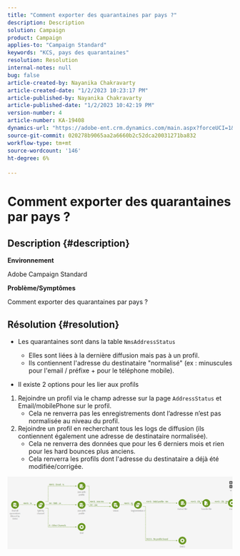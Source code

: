 ```yaml
---
title: "Comment exporter des quarantaines par pays ?"
description: Description
solution: Campaign
product: Campaign
applies-to: "Campaign Standard"
keywords: "KCS, pays des quarantaines"
resolution: Resolution
internal-notes: null
bug: false
article-created-by: Nayanika Chakravarty
article-created-date: "1/2/2023 10:23:17 PM"
article-published-by: Nayanika Chakravarty
article-published-date: "1/2/2023 10:42:19 PM"
version-number: 4
article-number: KA-19408
dynamics-url: "https://adobe-ent.crm.dynamics.com/main.aspx?forceUCI=1&pagetype=entityrecord&etn=knowledgearticle&id=94c3250c-ec8a-ed11-81ac-6045bd006c82"
source-git-commit: 020278b9065aa2a6660b2c52dca20031271ba832
workflow-type: tm+mt
source-wordcount: '146'
ht-degree: 6%

---
```


# Comment exporter des quarantaines par pays ?

## Description {#description}


<b>Environnement</b>

Adobe Campaign Standard

<b>Problème/Symptômes</b>

Comment exporter des quarantaines par pays ?


## Résolution {#resolution}


- Les quarantaines sont dans la table `NmsAddressStatus`
   - Elles sont liées à la dernière diffusion mais pas à un profil.
   - Ils contiennent l&#39;adresse du destinataire &quot;normalisé&quot; (ex : minuscules pour l&#39;email / préfixe + pour le téléphone mobile).


- Il existe 2 options pour les lier aux profils


1. Rejoindre un profil via le champ adresse sur la page `AddressStatus` et Email/mobilePhone sur le profil.
   - Cela ne renverra pas les enregistrements dont l’adresse n’est pas normalisée au niveau du profil.
2. Rejoindre un profil en recherchant tous les logs de diffusion (ils contiennent également une adresse de destinataire normalisée).
   - Cela ne renverra des données que pour les 6 derniers mois et rien pour les hard bounces plus anciens.
   - Cela renverra les profils dont l&#39;adresse du destinataire a déjà été modifiée/corrigée.


![](assets/9aa27d94-2bce-ec11-a7b5-0022480a8e40.png)
